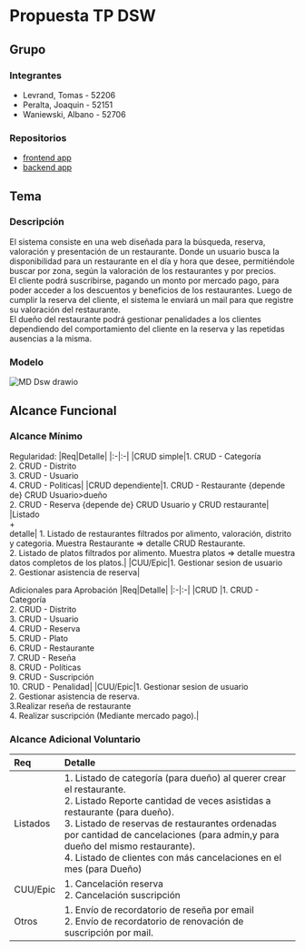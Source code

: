 # Propuesta TP DSW

## Grupo
### Integrantes
* Levrand, Tomas - 52206
* Peralta, Joaquin - 52151
* Waniewski, Albano - 52706


### Repositorios
* [frontend app](http://hyperlinkToGihubOrGitlab)
* [backend app](http://hyperlinkToGihubOrGitlab)

## Tema
### Descripción
El sistema consiste en una web diseñada para la búsqueda, reserva, valoración y presentación de un restaurante. Donde un usuario busca la disponibilidad para un restaurante en el día y hora que desee, permitiéndole buscar por zona, según la valoración de los restaurantes y por precios.<br>El cliente podrá suscribirse, pagando un monto por mercado pago, para poder acceder a los descuentos y beneficios de los restaurantes. Luego de cumplir la reserva del cliente, el sistema le enviará un mail para que registre su valoración del restaurante.<br>El dueño del restaurante podrá gestionar penalidades a los clientes dependiendo del comportamiento del cliente en la reserva y las repetidas ausencias a la misma.


### Modelo
![MD Dsw drawio](https://github.com/user-attachments/assets/25caf521-3cb6-4d67-94fb-44b96c44a608)




## Alcance Funcional 

### Alcance Mínimo



Regularidad:
|Req|Detalle|
|:-|:-|
|CRUD simple|1. CRUD - Categoría<br>2. CRUD - Distrito<br>3. CRUD - Usuario<br>4. CRUD - Politicas|
|CRUD dependiente|1. CRUD - Restaurante {depende de} CRUD Usuario>dueño<br>2. CRUD - Reserva {depende de} CRUD Usuario y CRUD restaurante|
|Listado<br>+<br>detalle| 1. Listado de restaurantes filtrados por alimento, valoración, distrito y categoria. Muestra Restaurante => detalle CRUD Restaurante.<br> 2. Listado de platos filtrados por alimento. Muestra platos => detalle muestra datos completos de los platos.|
|CUU/Epic|1. Gestionar sesion de usuario<br>2. Gestionar asistencia de reserva|


Adicionales para Aprobación
|Req|Detalle|
|:-|:-|
|CRUD |1. CRUD - Categoría<br>2. CRUD - Distrito<br>3. CRUD - Usuario<br>4. CRUD - Reserva<br>5. CRUD - Plato<br>6. CRUD - Restaurante<br>7. CRUD - Reseña<br>8. CRUD - Políticas<br>9. CRUD - Suscripción<br>10. CRUD - Penalidad|
|CUU/Epic|1. Gestionar sesion de usuario<br>2. Gestionar asistencia de reserva.<br>3.Realizar reseña de restaurante<br>4. Realizar suscripción (Mediante mercado pago).|


### Alcance Adicional Voluntario



|Req|Detalle|
|:-|:-|
|Listados |1. Listado de categoría (para dueño) al querer crear el restaurante.<br>2. Listado Reporte cantidad de veces asistidas a restaurante (para dueño).<br>3. Listado de reservas de restaurantes ordenadas por cantidad de cancelaciones (para admin,y para dueño del mismo restaurante).<br>4. Listado de clientes con más cancelaciones en el mes (para Dueño)|
|CUU/Epic|1. Cancelación reserva<br>2. Cancelación suscripción|
|Otros|1. Envío de recordatorio de reseña por email<br>2. Envío de recordatorio de renovación de suscripción por mail.|

